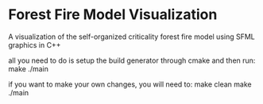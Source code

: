 # Forest Fire Model Visualization
 A visualization of the self-organized criticality forest fire model using SFML graphics in C++


all you need to do is setup the build generator through cmake and then run:
make
./main

if you want to make your own changes, you will need to:
make clean
make
./main
